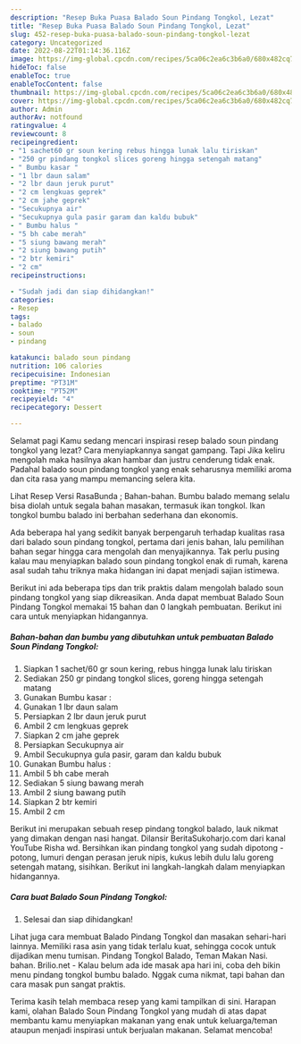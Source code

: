 ```yaml
---
description: "Resep Buka Puasa Balado Soun Pindang Tongkol, Lezat"
title: "Resep Buka Puasa Balado Soun Pindang Tongkol, Lezat"
slug: 452-resep-buka-puasa-balado-soun-pindang-tongkol-lezat
category: Uncategorized
date: 2022-08-22T01:14:36.116Z
image: https://img-global.cpcdn.com/recipes/5ca06c2ea6c3b6a0/680x482cq70/balado-soun-pindang-tongkol-foto-resep-utama.jpg
hideToc: false
enableToc: true
enableTocContent: false
thumbnail: https://img-global.cpcdn.com/recipes/5ca06c2ea6c3b6a0/680x482cq70/balado-soun-pindang-tongkol-foto-resep-utama.jpg
cover: https://img-global.cpcdn.com/recipes/5ca06c2ea6c3b6a0/680x482cq70/balado-soun-pindang-tongkol-foto-resep-utama.jpg
author: Admin
authorAv: notfound
ratingvalue: 4
reviewcount: 8
recipeingredient:
- "1 sachet60 gr soun kering rebus hingga lunak lalu tiriskan"
- "250 gr pindang tongkol slices goreng hingga setengah matang"
- " Bumbu kasar "
- "1 lbr daun salam"
- "2 lbr daun jeruk purut"
- "2 cm lengkuas geprek"
- "2 cm jahe geprek"
- "Secukupnya air"
- "Secukupnya gula pasir garam dan kaldu bubuk"
- " Bumbu halus "
- "5 bh cabe merah"
- "5 siung bawang merah"
- "2 siung bawang putih"
- "2 btr kemiri"
- "2 cm"
recipeinstructions:

- "Sudah jadi dan siap dihidangkan!"
categories:
- Resep
tags:
- balado
- soun
- pindang

katakunci: balado soun pindang 
nutrition: 106 calories
recipecuisine: Indonesian
preptime: "PT31M"
cooktime: "PT52M"
recipeyield: "4"
recipecategory: Dessert

---
```



Selamat pagi Kamu sedang mencari inspirasi resep balado soun pindang tongkol yang lezat? Cara menyiapkannya sangat gampang. Tapi Jika keliru mengolah maka hasilnya akan hambar dan justru cenderung tidak enak. Padahal balado soun pindang tongkol yang enak seharusnya memiliki aroma dan cita rasa yang mampu memancing selera kita.


Lihat Resep Versi RasaBunda ; Bahan-bahan. Bumbu balado memang selalu bisa diolah untuk segala bahan masakan, termasuk ikan tongkol. Ikan tongkol bumbu balado ini berbahan sederhana dan ekonomis.

Ada beberapa hal yang sedikit banyak berpengaruh terhadap kualitas rasa dari balado soun pindang tongkol, pertama dari jenis bahan, lalu pemilihan bahan segar hingga cara mengolah dan menyajikannya. Tak perlu pusing kalau mau menyiapkan balado soun pindang tongkol enak di rumah, karena asal sudah tahu triknya maka hidangan ini dapat menjadi sajian istimewa.


Berikut ini ada beberapa tips dan trik praktis dalam mengolah balado soun pindang tongkol yang siap dikreasikan. Anda dapat membuat Balado Soun Pindang Tongkol memakai 15 bahan dan 0 langkah pembuatan. Berikut ini cara untuk menyiapkan hidangannya.

<!--inarticleads1-->

##### Bahan-bahan dan bumbu yang dibutuhkan untuk pembuatan Balado Soun Pindang Tongkol:

1. Siapkan 1 sachet/60 gr soun kering, rebus hingga lunak lalu tiriskan
1. Sediakan 250 gr pindang tongkol slices, goreng hingga setengah matang
1. Gunakan  Bumbu kasar :
1. Gunakan 1 lbr daun salam
1. Persiapkan 2 lbr daun jeruk purut
1. Ambil 2 cm lengkuas geprek
1. Siapkan 2 cm jahe geprek
1. Persiapkan Secukupnya air
1. Ambil Secukupnya gula pasir, garam dan kaldu bubuk
1. Gunakan  Bumbu halus :
1. Ambil 5 bh cabe merah
1. Sediakan 5 siung bawang merah
1. Ambil 2 siung bawang putih
1. Siapkan 2 btr kemiri
1. Ambil 2 cm


Berikut ini merupakan sebuah resep pindang tongkol balado, lauk nikmat yang dimakan dengan nasi hangat. Dilansir BeritaSukoharjo.com dari kanal YouTube Risha wd. Bersihkan ikan pindang tongkol yang sudah dipotong - potong, lumuri dengan perasan jeruk nipis, kukus lebih dulu lalu goreng setengah matang, sisihkan. Berikut ini langkah-langkah dalam menyiapkan hidangannya. 

<!--inarticleads2-->

##### Cara buat Balado Soun Pindang Tongkol:


1. Selesai dan siap dihidangkan!

Lihat juga cara membuat Balado Pindang Tongkol dan masakan sehari-hari lainnya. Memiliki rasa asin yang tidak terlalu kuat, sehingga cocok untuk dijadikan menu tumisan. Pindang Tongkol Balado, Teman Makan Nasi. bahan. Brilio.net - Kalau belum ada ide masak apa hari ini, coba deh bikin menu pindang tongkol bumbu balado. Nggak cuma nikmat, tapi bahan dan cara masak pun sangat praktis. 

Terima kasih telah membaca resep yang kami tampilkan di sini. Harapan kami, olahan Balado Soun Pindang Tongkol yang mudah di atas dapat membantu kamu menyiapkan makanan yang enak untuk keluarga/teman ataupun menjadi inspirasi untuk berjualan makanan. Selamat mencoba!
